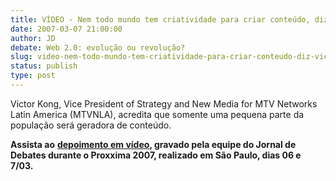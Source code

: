 ```yaml
---
title: VÍDEO - Nem todo mundo tem criatividade para criar conteúdo, diz Victor Kong
date: 2007-03-07 21:00:00
author: JD
debate: Web 2.0: evolução ou revolução?
slug: video-nem-todo-mundo-tem-criatividade-para-criar-conteudo-diz-victor-kong
status: publish 
type: post
---
```


Victor Kong, Vice President of Strategy and New Media for MTV Networks Latin America (MTVNLA), acredita que somente uma pequena parte da população será geradora de conteúdo.  
  
**Assista ao** [**depoimento em vídeo**](http://www.youtube.com/watch?v=gJVWamKmIQg)**, gravado pela equipe do Jornal de Debates durante o Proxxima 2007, realizado em São Paulo, dias 06 e 7/03.**  

